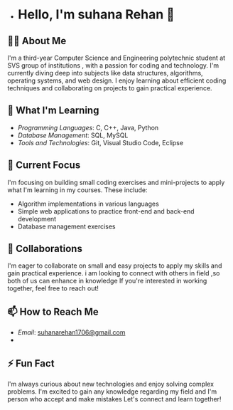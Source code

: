 - # Hello, I'm suhana Rehan 👋

## 👨‍💻 About Me
I'm a third-year Computer Science and Engineering  polytechnic  student at SVS group of institutions , with a passion for coding and technology.
I'm currently diving deep into subjects like data structures, algorithms, operating systems, and web design.
I enjoy learning about efficient coding techniques and collaborating on projects to gain practical experience.

## 🌱 What I'm Learning
- *Programming Languages*: C, C++, Java, Python
- *Database Management*: SQL, MySQL
- *Tools and Technologies*: Git, Visual Studio Code, Eclipse

## 🔭 Current Focus
I'm focusing on building small coding exercises and mini-projects to apply what I'm learning in my courses. These include:
- Algorithm implementations in various languages
- Simple web applications to practice front-end and back-end development
- Database management exercises

## 🤝 Collaborations
I'm eager to collaborate on small and easy projects to apply my skills and gain practical experience.
i am looking to connect with others in field ,so both of us can enhance in knowledge 
If you're interested in working together, feel free to reach out!

## 📫 How to Reach Me
- *Email*: suhanarehan1706@gmail.com
- 

## ⚡ Fun Fact
I'm always curious about new technologies and enjoy solving complex problems.
I'm excited to gain any knowledge regarding my field and I'm person who accept and make mistakes
Let's connect and learn together!
<!---
suhanaRehan/suhanaRehan is a ✨ special ✨ repository because its `README.md` (this file) appears on your GitHub profile.
You can click the Preview link to take a look at your changes.
--->
